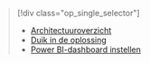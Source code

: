 > [!div class="op_single_selector"]
> * [Architectuuroverzicht](../articles/machine-learning/team-data-science-process/cortana-analytics-playbook-vehicle-telemetry.md)
> * [Duik in de oplossing](../articles/machine-learning/team-data-science-process/cortana-analytics-playbook-vehicle-telemetry-deep-dive.md)
> * [Power BI-dashboard instellen](../articles/machine-learning/team-data-science-process/cortana-analytics-playbook-vehicle-telemetry-powerbi.md)
> 
> 


